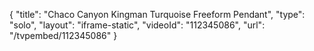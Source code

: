 {
    "title": "Chaco Canyon Kingman Turquoise Freeform Pendant",
    "type": "solo",
    "layout": "iframe-static",
    "videoId": "112345086",
    "url": "\/tvpembed\/112345086"
}